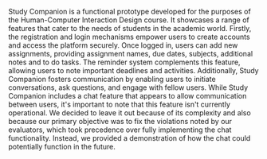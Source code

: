 Study Companion is a functional prototype developed for the purposes of the Human-Computer Interaction Design course. It showcases a range of features  that cater to the needs of students in the academic world. Firstly, the registration and login mechanisms empower users to create accounts and access the platform securely. Once logged in, users can add new assignments, providing assignment names, due dates, subjects, additional notes and to do tasks. The reminder system complements this feature, allowing users to note important deadlines and activities. Additionally, Study Companion fosters communication by enabling users to initiate conversations, ask questions, and engage with fellow users. 
While Study Companion includes a chat feature that appears to allow communication between users, it's important to note that this feature isn't currently operational. We decided to leave it out because of its complexity and also because our primary objective was to fix the violations noted by our evaluators, which took precedence over fully implementing the chat functionality. Instead, we provided a demonstration of how the chat could potentially function in the future.
